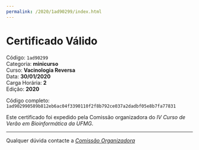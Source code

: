 ```yaml
---
permalink: /2020/1ad90299/index.html
---
```


# Certificado Válido

Código: `1ad90299`<br>
Categoria: **minicurso**<br>
Curso: **Vacinologia Reversa**<br>
Data: **30/01/2020**<br>
Carga Horária: **2**<br>
Edição: **2020**<br>


Código completo: `1ad902990589b812eb6ac04f3390110f2f8b792ce037a2dadbf05e8b7fa77831`


Este certificado foi expedido pela Comissão organizadora do *IV Curso de Verão em Bioinformática da UFMG*.

----

Qualquer dúvida contacte a [_Comissão Organizadora_](<mailto:cursobioinfoufmg@gmail.com$subject=[Certificados]>)

